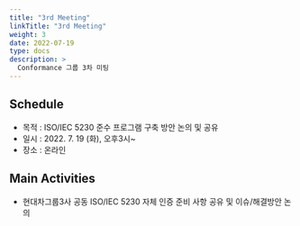 ```yaml
---
title: "3rd Meeting"
linkTitle: "3rd Meeting"
weight: 3
date: 2022-07-19
type: docs
description: >
  Conformance 그룹 3차 미팅
---
```


## Schedule

* 목적 : ISO/IEC 5230 준수 프로그램 구축 방안 논의 및 공유
* 일시 : 2022. 7. 19 (화), 오후3시~
* 장소 : 온라인

## Main Activities
* 현대차그룹3사 공동 ISO/IEC 5230 자체 인증 준비 사항 공유 및 이슈/해결방안 논의

